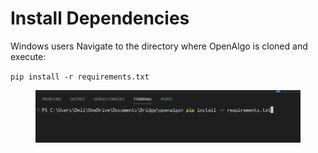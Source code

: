 # Install Dependencies

Windows users Navigate to the directory where OpenAlgo is cloned and execute:

`pip install -r requirements.txt`



<figure><img src="../../.gitbook/assets/pip install.png" alt=""><figcaption></figcaption></figure>

